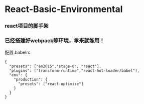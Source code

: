 # React-Basic-Environmental
### react项目的脚手架
### 已经搭建好webpack等环境，拿来就能用！

配置.babelrc

```
{
  "presets": ["es2015","stage-0", "react"],
  "plugins": ["transform-runtime","react-hot-loader/babel"],
  "env": {
    "production": {
      "presets": ["react-optimize"]
    }
  }
}

```

